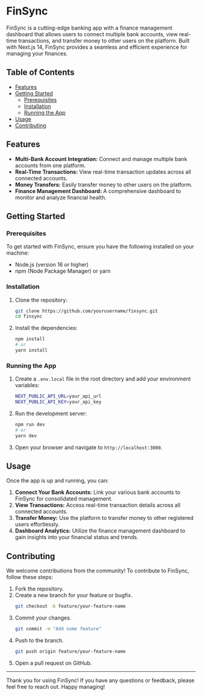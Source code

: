 # FinSync

FinSync is a cutting-edge banking app with a finance management dashboard that allows users to connect multiple bank accounts, view real-time transactions, and transfer money to other users on the platform. Built with Next.js 14, FinSync provides a seamless and efficient experience for managing your finances.

## Table of Contents
- [Features](#features)
- [Getting Started](#getting-started)
  - [Prerequisites](#prerequisites)
  - [Installation](#installation)
  - [Running the App](#running-the-app)
- [Usage](#usage)
- [Contributing](#contributing)

## Features
- **Multi-Bank Account Integration:** Connect and manage multiple bank accounts from one platform.
- **Real-Time Transactions:** View real-time transaction updates across all connected accounts.
- **Money Transfers:** Easily transfer money to other users on the platform.
- **Finance Management Dashboard:** A comprehensive dashboard to monitor and analyze financial health.

## Getting Started

### Prerequisites
To get started with FinSync, ensure you have the following installed on your machine:
- Node.js (version 16 or higher)
- npm (Node Package Manager) or yarn

### Installation
1. Clone the repository:
   ```sh
   git clone https://github.com/yourusername/finsync.git
   cd finsync
   ```

2. Install the dependencies:
   ```sh
   npm install
   # or
   yarn install
   ```

### Running the App
1. Create a `.env.local` file in the root directory and add your environment variables:
   ```sh
   NEXT_PUBLIC_API_URL=your_api_url
   NEXT_PUBLIC_API_KEY=your_api_key
   ```

2. Run the development server:
   ```sh
   npm run dev
   # or
   yarn dev
   ```

3. Open your browser and navigate to `http://localhost:3000`.

## Usage
Once the app is up and running, you can:
1. **Connect Your Bank Accounts:** Link your various bank accounts to FinSync for consolidated management.
2. **View Transactions:** Access real-time transaction details across all connected accounts.
3. **Transfer Money:** Use the platform to transfer money to other registered users effortlessly.
4. **Dashboard Analytics:** Utilize the finance management dashboard to gain insights into your financial status and trends.

## Contributing
We welcome contributions from the community! To contribute to FinSync, follow these steps:
1. Fork the repository.
2. Create a new branch for your feature or bugfix.
   ```sh
   git checkout -b feature/your-feature-name
   ```
3. Commit your changes.
   ```sh
   git commit -m "Add some feature"
   ```
4. Push to the branch.
   ```sh
   git push origin feature/your-feature-name
   ```
5. Open a pull request on GitHub.


---

Thank you for using FinSync! If you have any questions or feedback, please feel free to reach out. Happy managing!

